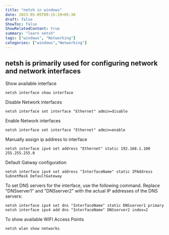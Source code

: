 ```yaml
---
title: "netsh in windows"
date: 2023-05-05T09:15:19+05:30
draft: false
ShowToc: false
ShowRelatedContent: true
summary: "learn netsh"
tags: ["windows", "Networking"]
categories: ["windows","Networking"]
---
```


## netsh is primarily used for configuring network and network interfaces

Show available interface

```shell
netsh interface show interface
```

Disable Network interfaces

```shell
netsh interface set interface "Ethernet" admin=disable
```

Enable Network interfaces

```shell
netsh interface set interface "Ethernet" admin=enable
```


Manually assign ip address to interface

```shell
netsh interface ipv4 set address "Ethernet" static 192.168.1.100 255.255.255.0
```


Default Gatway configuration

```shell
netsh interface ipv4 set address "InterfaceName" static IPAddress SubnetMask DefaultGateway
```


To set DNS servers for the interface, use the following command. Replace "DNSserver1" and "DNSserver2" with the actual IP addresses of the DNS servers:

```shell
netsh interface ipv4 set dns "InterfaceName" static DNSserver1 primary
netsh interface ipv4 add dns "InterfaceName" DNSserver2 index=2
```

To show available WIFI Access Points

```shell
netsh wlan show networks
```










